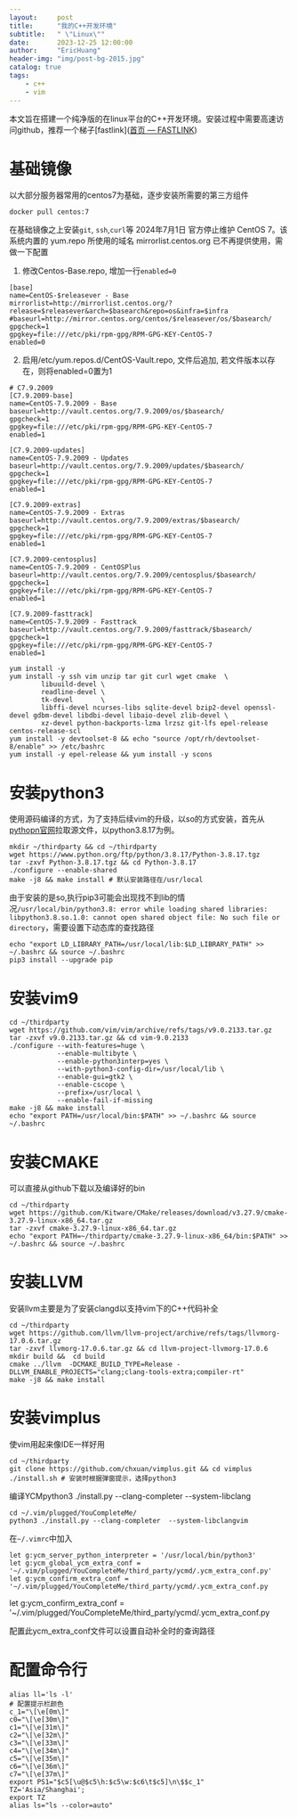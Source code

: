 ```yaml
---
layout:     post
title:      "我的C++开发环境"
subtitle:   " \"Linux\""
date:       2023-12-25 12:00:00
author:     "EricHuang"
header-img: "img/post-bg-2015.jpg"
catalog: true
tags:
    - c++
    - vim
---
```


本文旨在搭建一个纯净版的在linux平台的C++开发环境。安装过程中需要高速访问github，推荐一个梯子[fastlink]([首页 — FASTLINK](https://fl20230821.fastlink.la/user))

# 基础镜像

以大部分服务器常用的centos7为基础，逐步安装所需要的第三方组件

```shell
docker pull centos:7
```

在基础镜像之上安装`git`, `ssh`,`curl`等
2024年7月1日 官方停止维护 CentOS 7。该系统内置的 yum.repo 所使用的域名 mirrorlist.centos.org 已不再提供使用，需做一下配置
1. 修改Centos-Base.repo, 增加一行`enabled=0`
```shell
[base]
name=CentOS-$releasever - Base
mirrorlist=http://mirrorlist.centos.org/?release=$releasever&arch=$basearch&repo=os&infra=$infra
#baseurl=http://mirror.centos.org/centos/$releasever/os/$basearch/
gpgcheck=1
gpgkey=file:///etc/pki/rpm-gpg/RPM-GPG-KEY-CentOS-7
enabled=0
```
2. 启用/etc/yum.repos.d/CentOS-Vault.repo, 文件后追加, 若文件版本以存在，则将enabled=0置为1
```shell
# C7.9.2009
[C7.9.2009-base]
name=CentOS-7.9.2009 - Base
baseurl=http://vault.centos.org/7.9.2009/os/$basearch/
gpgcheck=1
gpgkey=file:///etc/pki/rpm-gpg/RPM-GPG-KEY-CentOS-7
enabled=1

[C7.9.2009-updates]
name=CentOS-7.9.2009 - Updates
baseurl=http://vault.centos.org/7.9.2009/updates/$basearch/
gpgcheck=1
gpgkey=file:///etc/pki/rpm-gpg/RPM-GPG-KEY-CentOS-7
enabled=1

[C7.9.2009-extras]
name=CentOS-7.9.2009 - Extras
baseurl=http://vault.centos.org/7.9.2009/extras/$basearch/
gpgcheck=1
gpgkey=file:///etc/pki/rpm-gpg/RPM-GPG-KEY-CentOS-7
enabled=1

[C7.9.2009-centosplus]
name=CentOS-7.9.2009 - CentOSPlus
baseurl=http://vault.centos.org/7.9.2009/centosplus/$basearch/
gpgcheck=1
gpgkey=file:///etc/pki/rpm-gpg/RPM-GPG-KEY-CentOS-7
enabled=1

[C7.9.2009-fasttrack]
name=CentOS-7.9.2009 - Fasttrack
baseurl=http://vault.centos.org/7.9.2009/fasttrack/$basearch/
gpgcheck=1
gpgkey=file:///etc/pki/rpm-gpg/RPM-GPG-KEY-CentOS-7
enabled=1
```


````shell
yum install -y
yum install -y ssh vim unzip tar git curl wget cmake  \
        libuuild-devel \
        readline-devel \
        tk-devel       \
        libffi-devel ncurses-libs sqlite-devel bzip2-devel openssl-devel gdbm-devel libdbi-devel libaio-devel zlib-devel \
        xz-devel python-backports-lzma lrzsz git-lfs epel-release centos-release-scl
yum install -y devtoolset-8 && echo "source /opt/rh/devtoolset-8/enable" >> /etc/bashrc
yum install -y epel-release && yum install -y scons
````

# 安装python3

使用源码编译的方式，为了支持后续vim的升级，以so的方式安装，首先从[pythopn官网](https://www.python.org/)拉取源文件，以python3.8.17为例。

```shell
mkdir ~/thirdparty && cd ~/thirdparty
wget https://www.python.org/ftp/python/3.8.17/Python-3.8.17.tgz
tar -zxvf Python-3.8.17.tgz && cd Python-3.8.17
./configure --enable-shared
make -j8 && make install # 默认安装路径在/usr/local
```

由于安装的是so,执行pip3可能会出现找不到lib的情况`/usr/local/bin/python3.8: error while loading shared libraries: libpython3.8.so.1.0: cannot open shared object file: No such file or directory`，需要设置下动态库的查找路径

```shell
echo "export LD_LIBRARY_PATH=/usr/local/lib:$LD_LIBRARY_PATH" >> ~/.bashrc && source ~/.bashrc
pip3 install --upgrade pip
```

# 安装vim9

```shell
cd ~/thirdparty
wget https://github.com/vim/vim/archive/refs/tags/v9.0.2133.tar.gz
tar -zxvf v9.0.2133.tar.gz && cd vim-9.0.2133
./configure --with-features=huge \
            --enable-multibyte \
            --enable-python3interp=yes \
            --with-python3-config-dir=/usr/local/lib \
            --enable-gui=gtk2 \
            --enable-cscope \
            --prefix=/usr/local \
            --enable-fail-if-missing
make -j8 && make install
echo "export PATH=/usr/local/bin:$PATH" >> ~/.bashrc && source ~/.bashrc
```

# 安装CMAKE

可以直接从github下载以及编译好的bin

```shell
cd ~/thirdparty
wget https://github.com/Kitware/CMake/releases/download/v3.27.9/cmake-3.27.9-linux-x86_64.tar.gz
tar -zxvf cmake-3.27.9-linux-x86_64.tar.gz
echo "export PATH=~/thirdparty/cmake-3.27.9-linux-x86_64/bin:$PATH" >> ~/.bashrc && source ~/.bashrc
```

# 安装LLVM

安装llvm主要是为了安装clangd以支持vim下的C++代码补全

```shell
cd ~/thirdparty
wget https://github.com/llvm/llvm-project/archive/refs/tags/llvmorg-17.0.6.tar.gz
tar -zxvf llvmorg-17.0.6.tar.gz && cd llvm-project-llvmorg-17.0.6
mkdir build &&  cd build
cmake ../llvm  -DCMAKE_BUILD_TYPE=Release -DLLVM_ENABLE_PROJECTS="clang;clang-tools-extra;compiler-rt"
make -j8 && make install
```

# 安装vimplus

使vim用起来像IDE一样好用

```shell
cd ~/thirdparty
git clone https://github.com/chxuan/vimplus.git && cd vimplus
./install.sh # 安装时根据弹窗提示，选择python3
```

编译YCMpython3 ./install.py --clang-completer  --system-libclang

```shell
cd ~/.vim/plugged/YouCompleteMe/
python3 ./install.py --clang-completer  --system-libclangvim
```

在`~/.vimrc`中加入   

```shell
let g:ycm_server_python_interpreter = '/usr/local/bin/python3'
let g:ycm_global_ycm_extra_conf = '~/.vim/plugged/YouCompleteMe/third_party/ycmd/.ycm_extra_conf.py'
let g:ycm_confirm_extra_conf = '~/.vim/plugged/YouCompleteMe/third_party/ycmd/.ycm_extra_conf.py 
```



   let g:ycm_confirm_extra_conf = '~/.vim/plugged/YouCompleteMe/third_party/ycmd/.ycm_extra_conf.py 

配置此ycm_extra_conf文件可以设置自动补全时的查询路径

# 配置命令行

```
alias ll='ls -l'
# 配置提示栏颜色
c_1="\[\e[0m\]"
c0="\[\e[30m\]"
c1="\[\e[31m\]"
c2="\[\e[32m\]"
c3="\[\e[33m\]"
c4="\[\e[34m\]"
c5="\[\e[35m\]"
c6="\[\e[36m\]"
c7="\[\e[37m\]"
export PS1="$c5[\u@$c5\h:$c5\w:$c6\t$c5]\n\$$c_1"
TZ='Asia/Shanghai';
export TZ
alias ls="ls --color=auto"
```

